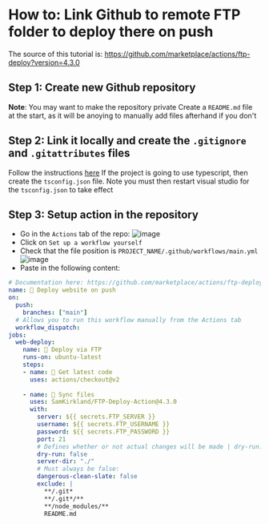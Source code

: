 # How to: Link Github to remote FTP folder to deploy there on push

The source of this tutorial is: https://github.com/marketplace/actions/ftp-deploy?version=4.3.0

## Step 1: Create new Github repository
**Note**: You may want to make the repository private
Create a `README.md` file at the start, as it will be anoying to manually add files afterhand if you don't

## Step 2: Link it locally and create the `.gitignore` and `.gitattributes` files
Follow the instructions [here](/How%20to:%20Create%20new%20typescript%20project%20in%20VS2019%20remotely%20connected%20to%20github/main.md#how-to-create-new-typescript-project-in-vs2019-remotely-connected-to-github)
If the project is going to use typescript, then create the `tsconfig.json` file. Note you must then restart visual studio for the `tsconfig.json` to take effect

## Step 3: Setup action in the repository
* Go in the `Actions` tab of the repo:
![image](https://user-images.githubusercontent.com/65409906/177016515-a2308702-e11d-491f-b019-3767256cab37.png)
* Click on `Set up a workflow yourself`
* Check that the file position is `PROJECT_NAME/.github/workflows/main.yml`
![image](https://user-images.githubusercontent.com/65409906/177016548-09affcb2-4623-48c2-894c-623aa1288eb3.png)
* Paste in the following content:
```yml
# Documentation here: https://github.com/marketplace/actions/ftp-deploy?version=4.3.0
name: 🚀 Deploy website on push
on:
  push:
    branches: ["main"]
  # Allows you to run this workflow manually from the Actions tab
  workflow_dispatch:
jobs:
  web-deploy:
    name: 🎉 Deploy via FTP
    runs-on: ubuntu-latest
    steps:
    - name: 🚚 Get latest code
      uses: actions/checkout@v2
    
    - name: 📂 Sync files
      uses: SamKirkland/FTP-Deploy-Action@4.3.0
      with:
        server: ${{ secrets.FTP_SERVER }}
        username: ${{ secrets.FTP_USERNAME }}
        password: ${{ secrets.FTP_PASSWORD }}
        port: 21
        # Defines whether or not actual changes will be made | dry-run: true means that no changes will be made
        dry-run: false
        server-dir: "./"
        # Must always be false:
        dangerous-clean-slate: false
        exclude: |
          **/.git*
          **/.git*/**
          **/node_modules/**
          README.md
```
